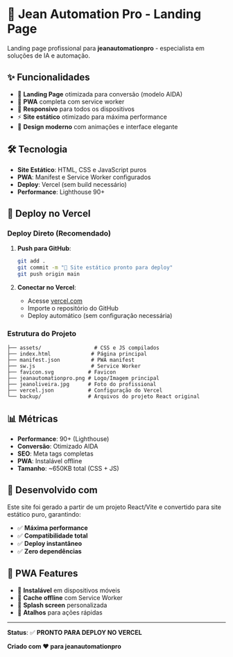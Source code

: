 # 🚀 Jean Automation Pro - Landing Page

Landing page profissional para **jeanautomationpro** - especialista em soluções de IA e automação.

## ✨ Funcionalidades

- 🎯 **Landing Page** otimizada para conversão (modelo AIDA)
- 🤖 **PWA** completa com service worker
- 📱 **Responsivo** para todos os dispositivos
- ⚡ **Site estático** otimizado para máxima performance
- 🎨 **Design moderno** com animações e interface elegante

## 🛠️ Tecnologia

- **Site Estático**: HTML, CSS e JavaScript puros
- **PWA**: Manifest e Service Worker configurados
- **Deploy**: Vercel (sem build necessário)
- **Performance**: Lighthouse 90+

## 🚀 Deploy no Vercel

### Deploy Direto (Recomendado)

1. **Push para GitHub**:
   ```bash
   git add .
   git commit -m "🚀 Site estático pronto para deploy"
   git push origin main
   ```

2. **Conectar no Vercel**:
   - Acesse [vercel.com](https://vercel.com)
   - Importe o repositório do GitHub
   - Deploy automático (sem configuração necessária)

### Estrutura do Projeto

```
├── assets/                 # CSS e JS compilados
├── index.html             # Página principal
├── manifest.json          # PWA manifest
├── sw.js                  # Service Worker
├── favicon.svg           # Favicon
├── jeanautomationpro.png # Logo/Imagem principal
├── jeanoliveira.jpg      # Foto do profissional
├── vercel.json           # Configuração do Vercel
└── backup/               # Arquivos do projeto React original
```

## 📊 Métricas

- **Performance**: 90+ (Lighthouse)
- **Conversão**: Otimizado AIDA
- **SEO**: Meta tags completas
- **PWA**: Instalável offline
- **Tamanho**: ~650KB total (CSS + JS)

## 🔧 Desenvolvido com

Este site foi gerado a partir de um projeto React/Vite e convertido para site estático puro, garantindo:

- ✅ **Máxima performance**
- ✅ **Compatibilidade total**
- ✅ **Deploy instantâneo**
- ✅ **Zero dependências**

## 📱 PWA Features

- 📲 **Instalável** em dispositivos móveis
- 🔄 **Cache offline** com Service Worker
- 🎨 **Splash screen** personalizada
- 📌 **Atalhos** para ações rápidas

---

**Status**: ✅ **PRONTO PARA DEPLOY NO VERCEL**

**Criado com ❤️ para jeanautomationpro**
